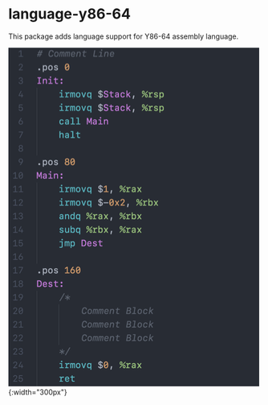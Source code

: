 # language-y86-64
This package adds language support for Y86-64 assembly language.

![Y86-64 Sample](https://github.com/baryberri/language-y86-64/blob/master/sample_image/sample_code.png){:width="300px"}
